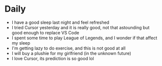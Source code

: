 # Daily

- I have a good sleep last night and feel refreshed
- I tried Cursor yesterday and it is really good, not that astounding but good enough to replace VS Code
- I spent some time to play League of Legends, and I wonder if that affect my sleep
- I'm getting lazy to do exercise, and this is not good at all
- I will buy a plushie for my girlfriend (in the unknown future)
- I love Cursor, its prediction is so good lol
